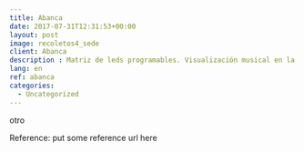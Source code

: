 ```yaml
---
title: Abanca
date: 2017-07-31T12:31:53+00:00
layout: post
image: recoletos4_sede
client: Abanca
description : Matriz de leds programables. Visualización musical en la fachada de un edificio mediante sistema de iluminación personalizado.
lang: en
ref: abanca
categories:
  - Uncategorized
---
```


otro

<p class="reference">Reference: put some reference url here</p>
